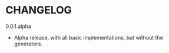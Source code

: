 CHANGELOG
=========

0.0.1.alpha

*   Alpha release, with all basic implementations, but without the generators.